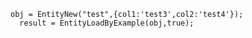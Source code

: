 ```luceescript
obj = EntityNew("test",{col1:'test3',col2:'test4'});
  result = EntityLoadByExample(obj,true);
```

